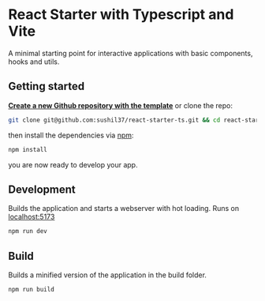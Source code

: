 # React Starter with Typescript and Vite

A minimal starting point for interactive applications with basic components, hooks and utils.

## Getting started

**[Create a new Github repository with the template](https://github.com/sushil37/react-starter-ts/generate)** or clone the repo:

```sh
git clone git@github.com:sushil37/react-starter-ts.git && cd react-starter-ts
```

then install the dependencies via [npm](https://npmjs.org):

```sh
npm install
```

you are now ready to develop your app.

## Development

Builds the application and starts a webserver with hot loading.
Runs on [localhost:5173](http://localhost:5173/)

```sh
npm run dev
```

## Build

Builds a minified version of the application in the build folder.

```sh
npm run build
```

